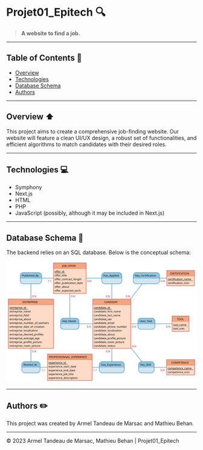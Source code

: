 # Projet01_Epitech :mag:

> **A website to find a job.**

---

## Table of Contents :pushpin:

- [Overview](#overview-arrow_up)
- [Technologies](#technologies-computer)
- [Database Schema](#database-schema-floppy_disk)
- [Authors](#authors-pencil2)

---

## Overview :arrow_up:

This project aims to create a comprehensive job-finding website. Our website will feature a clean UI/UX design, a robust set of functionalities, and efficient algorithms to match candidates with their desired roles.

---

## Technologies :computer:

- Symphony
- Next.js
- HTML
- PHP
- JavaScript (possibly, although it may be included in Next.js)

---

## Database Schema :floppy_disk:

The backend relies on an SQL database. Below is the conceptual schema:

![Database Schema](https://raw.githubusercontent.com/armeldemarsac92/projet01_epitech/main/informations/MCD.svg)

---

## Authors :pencil2:

This project was created by Armel Tandeau de Marsac and Mathieu Behan.

---

&copy; 2023 Armel Tandeau de Marsac, Mathieu Behan | Projet01_Epitech
